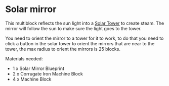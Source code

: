 # Solar mirror

This multiblock reflects the sun light into a [Solar Tower](6-solar-tower.md) to create steam.
The mirror will follow the sun to make sure the light goes to the tower. 

You need to orient the mirror to a tower for it to work, to do that you need to click a button in the solar tower 
to orient the mirrors that are near to the tower, the max radius to orient the mirrors is 25 blocks.

Materials needed:
- 1 x Solar Mirror Blueprint
- 2 x Corrugate Iron Machine Block
- 4 x Machine Block